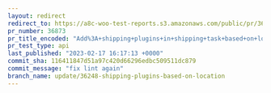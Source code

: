 ```yaml
---
layout: redirect
redirect_to: https://a8c-woo-test-reports.s3.amazonaws.com/public/pr/36873/api/index.html
pr_number: 36873
pr_title_encoded: "Add%3A+shipping+plugins+in+shipping+task+based+on+location"
pr_test_type: api
last_published: "2023-02-17 16:17:13 +0000"
commit_sha: 116411847d51a97c420d66296edbc509511dc879
commit_message: "fix lint again"
branch_name: update/36248-shipping-plugins-based-on-location
---
```

